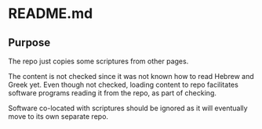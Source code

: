 # README.md

## Purpose

The repo just copies some scriptures from other pages.

The content is not checked since it was not known how to read Hebrew and Greek yet. Even though not checked, loading content to repo facilitates software programs reading it from the repo, as part of checking.

Software co-located with scriptures should be ignored as it will eventually move to its own separate repo.


